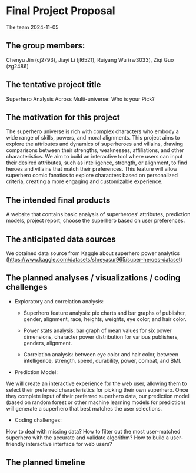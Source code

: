Final Project Proposal
================
The team
2024-11-05

## The group members:

Chenyu Jin (cj2793), Jiayi Li (jl6521), Ruiyang Wu (rw3033), Ziqi Guo
(zg2486)

## The tentative project title

Superhero Analysis Across Multi-universe: Who is your Pick?

## The motivation for this project

The superhero universe is rich with complex characters who embody a wide
range of skills, powers, and moral alignments. This project aims to
explore the attributes and dynamics of superheroes and villains, drawing
comparisons between their strengths, weaknesses, affiliations, and other
characteristics. We aim to build an interactive tool where users can
input their desired attributes, such as intelligence, strength, or
alignment, to find heroes and villains that match their preferences.
This feature will allow superhero comic fanatics to explore characters
based on personalized criteria, creating a more engaging and
customizable experience.

## The intended final products

A website that contains basic analysis of superheroes’ attributes,
prediction models, project report, choose the superhero based on user
preferences.

## The anticipated data sources

We obtained data source from Kaggle about superhero power analytics
(<https://www.kaggle.com/datasets/shreyasur965/super-heroes-dataset>)

## The planned analyses / visualizations / coding challenges

- Exploratory and correlation analysis:

  - Superhero feature analysis: pie charts and bar graphs of publisher,
    gender, alignment, race, heights, weights, eye color, and hair
    color.

  - Power stats analysis: bar graph of mean values for six power
    dimensions, character power distribution for various publishers,
    genders, alignment.

  - Correlation analysis: between eye color and hair color, between
    intelligence, strength, speed, durability, power, combat, and BMI.

- Prediction Model:

We will create an interactive experience for the web user, allowing them
to select their preferred characteristics for picking their own
superhero. Once they complete input of their preferred superhero data,
our prediction model (based on random forest or other machine learning
models for prediction) will generate a superhero that best matches the
user selections.

- Coding challenges:

How to deal with missing data? How to filter out the most user-matched
superhero with the accurate and validate algorithm? How to build a
user-friendly interactive interface for web users?

## The planned timeline
